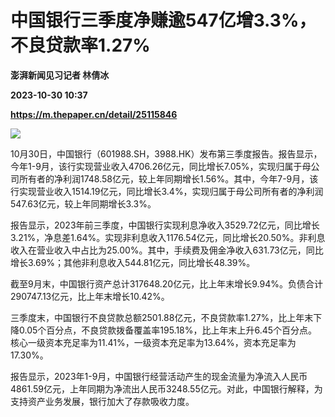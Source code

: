 # 中国银行三季度净赚逾547亿增3.3%，不良贷款率1.27%
**澎湃新闻见习记者 林倩冰**

**2023-10-30 10:37**

**https://m.thepaper.cn/detail/25115846**

![](https://imagecloud.thepaper.cn/thepaper/image/276/226/475.jpg)

10月30日，中国银行（601988.SH，3988.HK）发布第三季度报告。报告显示，今年1-9月，该行实现营业收入4706.26亿元，同比增长7.05%，实现归属于母公司所有者的净利润1748.58亿元，较上年同期增长1.56%。其中，今年7-9月，该行实现营业收入1514.19亿元，同比增长3.4%，实现归属于母公司所有者的净利润547.63亿元，较上年同期增长3.3%。

报告显示，2023年前三季度，中国银行实现利息净收入3529.72亿元，同比增长3.21%，净息差1.64%。实现非利息收入1176.54亿元，同比增长20.50%。非利息收入在营业收入中占比为25.00%。其中，手续费及佣金净收入631.73亿元，同比增长3.69%；其他非利息收入544.81亿元，同比增长48.39%。

截至9月末，中国银行资产总计317648.20亿元，比上年末增长9.94%。负债合计290747.13亿元，比上年末增长10.42%。

三季度末，中国银行不良贷款总额2501.88亿元，不良贷款率1.27%，比上年末下降0.05个百分点，不良贷款拨备覆盖率195.18%，比上年末上升6.45个百分点。核心一级资本充足率为11.41%，一级资本充足率为13.64%，资本充足率为17.30%。

报告显示，2023年1-9月，中国银行经营活动产生的现金流量为净流入人民币4861.59亿元，上年同期为净流出人民币3248.55亿元。对此，中国银行解释，为支持资产业务发展，银行加大了存款吸收力度。